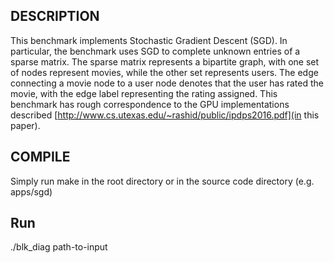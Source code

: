## DESCRIPTION
This benchmark implements Stochastic Gradient Descent (SGD). In particular, the benchmark uses SGD to complete unknown entries of a sparse matrix.
The sparse matrix represents a bipartite graph, with one set of nodes represent movies, while the other set represents users.
The edge connecting a movie node to a user node denotes that the user has rated the movie, with the edge label representing the rating assigned.
This benchmark has rough correspondence to the GPU implementations described [http://www.cs.utexas.edu/~rashid/public/ipdps2016.pdf](in this paper).

## COMPILE

Simply run make in the root directory or in the source code directory (e.g. apps/sgd)

## Run

./blk_diag path-to-input


